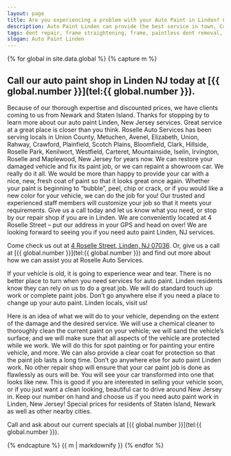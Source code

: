 ```yaml
---
layout: page
title: Are you experiencing a problem with your Auto Paint in Linden? Call our repair shop located in NJ.
description: Auto Paint Linden can provide the best service in town, Call Auto Paint Linden, NJ today for your Auto Paint Linden needs.
tags: dent repair, frame straightening, frame, paintless dent removal, auto paint, painting, dent removal, auto body, repair, dent, removal, shop, linden, new jersey, nj, auto collission
slogan: Auto Paint Linden
---
```


{% for global in site.data.global %}
{% capture m %}
## Call our auto paint shop in Linden NJ today at [{{ global.number }}](tel:{{ global.number }}).
Because of our thorough expertise and discounted prices, we have clients coming to us from Newark and Staten Island. Thanks for stopping by to learn more about our auto paint Linden, New Jersey services. Great service at a great place is closer than you think. Roselle Auto Services has been serving locals in Union County, Metuchen, Avenel, Elizabeth, Union, Rahway, Crawford, Plainfield, Scotch Plains, Bloomfield, Clark, Hillside, Roselle Park, Kenilwort, Westfield, Carteret, Mountainside, Iselin, Irvington, Roselle and Maplewood, New Jersey for years now. We can restore your damaged vehicle and fix its paint job, or we can repaint a showroom car. We really do it all. We would be more than happy to provide your car with a nice, new, fresh coat of paint so that it looks great once again. Whether your paint is beginning to “bubble”, peel, chip or crack, or if you would like a new color for your vehicle, we can do the job for you! Our trusted and experienced staff members will customize your job so that it meets your requirements. Give us a call today and let us know what you need, or stop by our repair shop if you are in Linden. We are conveniently located at 4 Roselle Street – put our address in your GPS and head on over! We are looking forward to seeing you if you need auto paint Linden, NJ services.

Come check us out at [4 Roselle Street, Linden, NJ 07036](https://www.google.com/maps/place/Roselle+Auto+Services+Inc+-+Linden,+NJ/@40.635433,-74.246247,17z/data=!4m7!1m4!3m3!1s0x89c3b2e1928866e5:0xe440b805db07d78e!2sRoselle+Auto+Services+Inc+-+Linden,+NJ!3b1!3m1!1s0x89c3b2e1928866e5:0xe440b805db07d78e). Or, give us a call at [{{ global.number }}](tel:{{ global.number }}) and find out more about how we can assist you at Roselle Auto Services.

If your vehicle is old, it is going to experience wear and tear. There is no better place to turn when you need services for auto paint. Linden residents know they can rely on us to do a great job. We will do standard touch up work or complete paint jobs. Don’t go anywhere else if you need a place to change up your auto paint. Linden locals, visit us!

Here is an idea of what we will do to your vehicle, depending on the extent of the damage and the desired service. We will use a chemical cleaner to thoroughly clean the current paint on your vehicle; we will sand the vehicle’s surface; and we will make sure that all aspects of the vehicle are protected while we work. We will do this for spot painting or for painting your entire vehicle, and more. We can also provide a clear coat for protection so that the paint job lasts a long time. Don’t go anywhere else for auto paint Linden work. No other repair shop will ensure that your car paint job is done as flawlessly as ours will be. You will see your car transformed into one that looks like new. This is good if you are interested in selling your vehicle soon, or if you just want a clean looking, beautiful car to drive around New Jersey in. Keep our number on hand and choose us if you need auto paint work in Linden, New Jersey! Special prices for residents of Staten Island, Newark as well as other nearby cities.



Call and ask about our current specials at [{{ global.number }}](tel:{{ global.number }}).

{% endcapture %}
{{ m | markdownify }}
{% endfor %}
